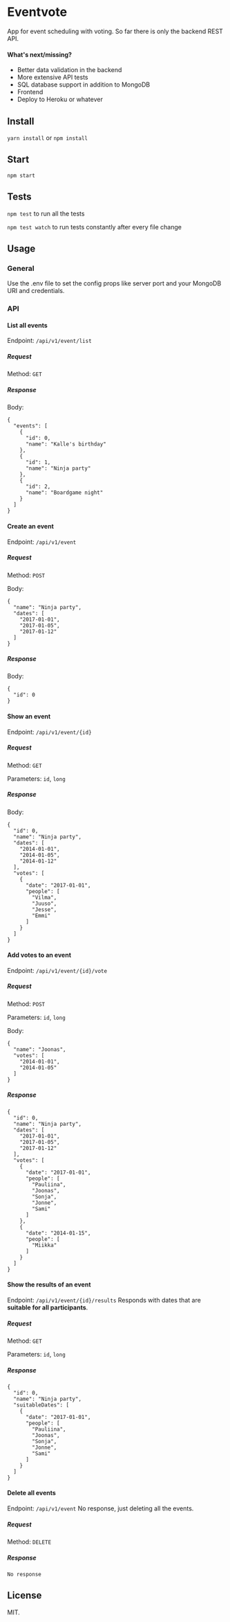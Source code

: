 # Eventvote

App for event scheduling with voting. So far there is only the backend REST API.

#### What's next/missing?
* Better data validation in the backend
* More extensive API tests
* SQL database support in addition to MongoDB
* Frontend
* Deploy to Heroku or whatever

## Install

`yarn install` or `npm install`

## Start

`npm start`

## Tests

`npm test` to run all the tests

`npm test watch` to run tests constantly after every file change

## Usage

### General

Use the .env file to set the config props like server port and your MongoDB URI and credentials.

### API

#### List all events
Endpoint: `/api/v1/event/list`

##### Request
Method: `GET`

##### Response
Body:

```
{
  "events": [
    {
      "id": 0,
      "name": "Kalle's birthday"
    },
    {
      "id": 1,
      "name": "Ninja party"
    },
    {
      "id": 2,
      "name": "Boardgame night"
    }
  ]
}
```

#### Create an event
Endpoint: `/api/v1/event`

##### Request
Method: `POST`

Body:

```
{
  "name": "Ninja party",
  "dates": [
    "2017-01-01",
    "2017-01-05",
    "2017-01-12"
  ]
}
```

##### Response
Body:

```
{
  "id": 0
}
```

#### Show an event
Endpoint: `/api/v1/event/{id}`

##### Request
Method: `GET`

Parameters: `id`, `long`

##### Response
Body:

```
{
  "id": 0,
  "name": "Ninja party",
  "dates": [
    "2014-01-01",
    "2014-01-05",
    "2014-01-12"
  ],
  "votes": [
    {
      "date": "2017-01-01",
      "people": [
        "Vilma",
        "Juuso",
        "Jesse",
        "Emmi"
      ]
    }
  ]
}
```

#### Add votes to an event
Endpoint: `/api/v1/event/{id}/vote`

##### Request
Method: `POST`

Parameters: `id`, `long`

Body:

```
{
  "name": "Joonas",
  "votes": [
    "2014-01-01",
    "2014-01-05"
  ]
}
```

##### Response

```
{
  "id": 0,
  "name": "Ninja party",
  "dates": [
    "2017-01-01",
    "2017-01-05",
    "2017-01-12"
  ],
  "votes": [
    {
      "date": "2017-01-01",
      "people": [
        "Pauliina",
        "Joonas",
        "Sonja",
        "Jonne",
        "Sami"
      ]
    },
    {
      "date": "2014-01-15",
      "people": [
        "Miikka"
      ]
    }
  ]
}
```

#### Show the results of an event
Endpoint: `/api/v1/event/{id}/results`
Responds with dates that are **suitable for all participants**.

##### Request
Method: `GET`

Parameters: `id`, `long`

##### Response

```
{
  "id": 0,
  "name": "Ninja party",
  "suitableDates": [
    {
      "date": "2017-01-01",
      "people": [
        "Pauliina",
        "Joonas",
        "Sonja",
        "Jonne",
        "Sami"
      ]
    }
  ]
}
```

#### Delete all events
Endpoint: `/api/v1/event`
No response, just deleting all the events.

##### Request
Method: `DELETE`

##### Response

```
No response
```

## License

MIT.

